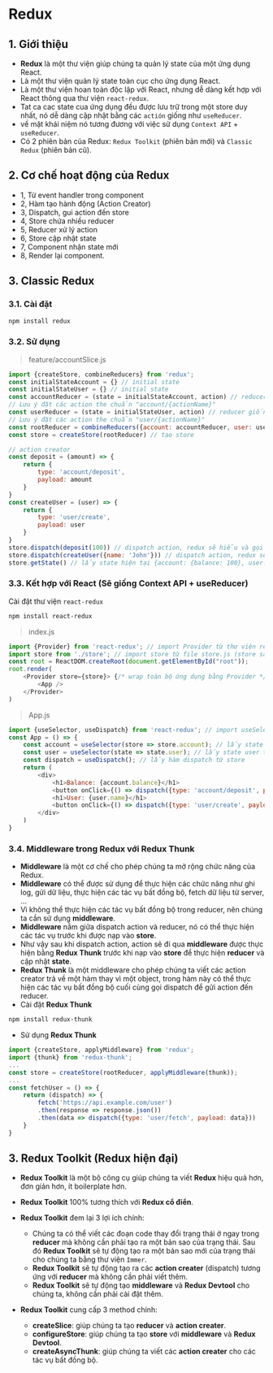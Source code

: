 # Redux
## 1. Giới thiệu
- **Redux** là một thư viện giúp chúng ta quản lý state của một ứng dụng React.
- Là một thư viện quản lý state toàn cục cho ứng dụng React.
- Là một thư viện hoan toàn độc lập với React, nhưng dễ dàng kết hợp với React thông qua thư viện `react-redux`.
- Tat ca cac state cua ứng dụng đều được lưu trữ trong một store duy nhất, nó dễ dàng cập nhật bằng các `actión` giống như `useReducer`.
- về mặt khái niệm nó tương đương với việc sử dụng `Context API` + `useReducer`.
- Có 2 phiên bản của Redux: `Redux Toolkit` (phiên bản mới) và `Classic Redux` (phiên bản cũ). 

## 2. Cơ chế hoạt động của Redux
- 1, Từ event handler trong component
- 2, Hàm tạo hành động (Action Creator) 
- 3, Dispatch, gui action đến store
- 4, Store chứa nhiều reducer
- 5, Reducer xử lý action 
- 6, Store cập nhật state
- 7, Component nhận state mới 
- 8, Render lại component.

## 3. Classic Redux
### 3.1. Cài đặt
```bash
npm install redux
```
### 3.2. Sử dụng
>feature/accountSlice.js
```js
import {createStore, combineReducers} from 'redux';
const initialStateAccount = {} // initial state
const initialStateUser = {} // initial state
const accountReducer = (state = initialStateAccount, action) // reducer giống như useReducer
// Lưu ý đặt các action the chuẩn "account/{actionName}"
const userReducer = (state = initialStateUser, action) // reducer giống như useReducer
// Lưu ý đặt các action the chuẩn "user/{actionName}"
const rootReducer = combineReducers({account: accountReducer, user: userReducer}) // combine các reducer lại với nhau
const store = createStore(rootReducer) // tạo store

// action creator
const deposit = (amount) => {
    return {
        type: 'account/deposit',
        payload: amount
    }
}
const createUser = (user) => {
    return {
        type: 'user/create',
        payload: user
    }
}
store.dispatch(deposit(100)) // dispatch action, redux sẽ hiểu và gọi đến reducer của account
store.dispatch(createUser({name: 'John'})) // dispatch action, redux sẽ hiểu và gọi đến reducer của user
store.getState() // lấy state hiện tại {account: {balance: 100}, user: {name: 'John'}}
```

### 3.3. Kết hợp với React (Sẽ giống Context API + useReducer)
Cài đặt thư viện `react-redux`
```bash
npm install react-redux
```
>index.js
```js
import {Provider} from 'react-redux'; // import Provider từ thư viện react-redux
import store from './store'; // import store từ file store.js (store sau khi được createStore từ redux)
const root = ReactDOM.createRoot(document.getElementById("root"));
root.render(
    <Provider store={store}> {/* wrap toàn bộ ứng dụng bằng Provider */} 
        <App />
    </Provider>
)
```
>App.js
```js
import {useSelector, useDispatch} from 'react-redux'; // import useSelector, useDispatch từ thư viện react-redux
const App = () => {
    const account = useSelector(store => store.account); // lấy state account từ store {balance, loan, loanPurpose}
    const user = useSelector(state => state.user); // lấy state user từ store {fullName, nationalId, createdAt}
    const dispatch = useDispatch(); // lấy hàm dispatch từ store
    return (
        <div>
            <h1>Balance: {account.balance}</h1>
            <button onClick={() => dispatch({type: 'account/deposit', payload: 100})}>Deposit</button>
            <h1>User: {user.name}</h1>
            <button onClick={() => dispatch({type: 'user/create', payload: {name: 'John'}})}>Create User</button>
        </div>
    )
}
```

### 3.4. Middleware trong Redux với Redux Thunk
- **Middleware** là một cơ chế cho phép chúng ta mở rộng chức năng của Redux.
- **Middleware** có thể được sử dụng để thực hiện các chức năng như ghi log, gửi dữ liệu, thực hiện các tác vụ bất đồng bộ, fetch dữ liệu từ server, ...
- Vì không thể thực hiện các tác vụ bất đồng bộ trong reducer, nên chúng ta cần sử dụng **middleware**.
- **Middleware** nằm giữa dispatch action và reducer, nó có thể thực hiện các tác vụ trước khi được nạp vào **store**.
- Như vậy sau khi dispatch action, action sẽ đi qua **middleware** được thực hiện bằng **Redux Thunk** trước khi nạp vào **store** để thực hiện **reducer** và cập nhật **state**.
- **Redux Thunk** là một middleware cho phép chúng ta viết các action creator trả về một hàm thay vì một object, trong hàm này có thể thực hiện các tác vụ bất đồng bộ cuối cùng gọi dispatch để gửi action đến reducer.
- Cài đặt **Redux Thunk**
```bash
npm install redux-thunk
```
- Sử dụng **Redux Thunk**
```js
import {createStore, applyMiddleware} from 'redux';
import {thunk} from 'redux-thunk';
...
const store = createStore(rootReducer, applyMiddleware(thunk));
...
const fetchUser = () => {
    return (dispatch) => {
        fetch('https://api.example.com/user')
        .then(response => response.json())
        .then(data => dispatch({type: 'user/fetch', payload: data}))
    }
}

```

## 3. Redux Toolkit (Redux hiện đại)
- **Redux Toolkit** là một bộ công cụ giúp chúng ta viết **Redux** hiệu quả hơn, đơn giản hơn, ít boilerplate hơn.
- **Redux Toolkit** 100% tương thích với **Redux cổ điển**.
- **Redux Toolkit** đem lại 3 lợi ích chính:
    * Chúng ta có thể viết các đoạn code thay đổi trạng thái ở ngay trong **reducer** mà không cần phải tạo ra một bản sao của trạng thái. Sau đó **Redux Toolkit** sẽ tự động tạo ra một bản sao mới của trạng thái cho chúng ta bằng thư viện `Immer`.
    + **Redux Toolkit** sẽ tự động tạo ra các **action creater** (dispatch) tương ứng với **reducer** mà không cần phải viết thêm.
    + **Redux Toolkit** sẽ tự động tạo **middleware** và **Redux Devtool** cho chúng ta, không cần phải cài đặt thêm.

- **Redux Toolkit** cung cấp 3 method chính:
    * **createSlice**: giúp chúng ta tạo **reducer** và **action creater**.
    * **configureStore**: giúp chúng ta tạo **store** với **middleware** và **Redux Devtool**.
    * **createAsyncThunk**: giúp chúng ta viết các **action creater** cho các tác vụ bất đồng bộ.
